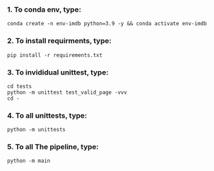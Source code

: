 ### 1. To conda env, type:
```
conda create -n env-imdb python=3.9 -y && conda activate env-imdb
```

### 2. To install requirments, type:
```
pip install -r requirements.txt
```

### 3. To invididual unittest, type:
```
cd tests
python -m unittest test_valid_page -vvv
cd -
```

### 4. To all unittests, type:
```
python -m unittests
```

### 5. To all The pipeline, type:
```
python -m main
```
